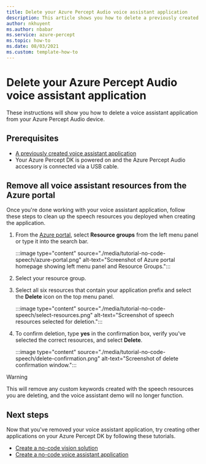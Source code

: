 ```yaml
---
title: Delete your Azure Percept Audio voice assistant application
description: This article shows you how to delete a previously created voice assistant application.
author: nkhuyent
ms.author: nbabar
ms.service: azure-percept
ms.topic: how-to 
ms.date: 08/03/2021
ms.custom: template-how-to
---
```


# Delete your Azure Percept Audio voice assistant application

These instructions will show you how to delete a voice assistant application from your Azure Percept Audio device.

## Prerequisites

- [A previously created voice assistant application](./tutorial-no-code-speech.md)
- Your Azure Percept DK is powered on and the Azure Percept Audio accessory is connected via a USB cable.

## Remove all voice assistant resources from the Azure portal

Once you're done working with your voice assistant application, follow these steps to clean up the speech resources you deployed when creating the application.

1. From the [Azure portal](https://portal.azure.com), select **Resource groups** from the left menu panel or type it into the search bar.

    :::image type="content" source="./media/tutorial-no-code-speech/azure-portal.png" alt-text="Screenshot of Azure portal homepage showing left menu panel and Resource Groups.":::

1. Select your resource group.

1. Select all six resources that contain your application prefix and select the **Delete** icon on the top menu panel.

    :::image type="content" source="./media/tutorial-no-code-speech/select-resources.png" alt-text="Screenshot of speech resources selected for deletion.":::

1. To confirm deletion, type **yes** in the confirmation box, verify you've selected the correct resources, and select **Delete**.

    :::image type="content" source="./media/tutorial-no-code-speech/delete-confirmation.png" alt-text="Screenshot of delete confirmation window.":::

> [!WARNING]
> This will remove any custom keywords created with the speech resources you are deleting, and the voice assistant demo will no longer function.


## Next steps
Now that you've removed your voice assistant application, try creating other applications on your Azure Percept DK by following these tutorials.
- [Create a no-code vision solution](./tutorial-nocode-vision.md)
- [Create a no-code voice assistant application](./tutorial-no-code-speech.md)


